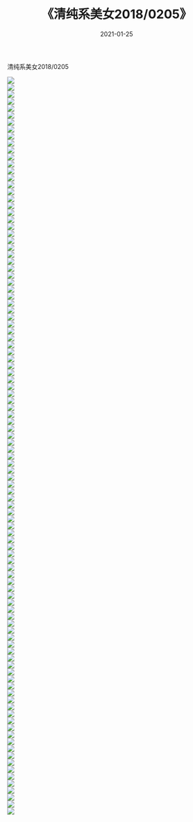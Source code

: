 ﻿---
layout: post
title:  《清纯系美女2018/0205》
date:   2021-01-25
img: http://img.660000.xyz/Sharelink/清纯系美女/2018/0205/000.jpg
categories: [美女, 清纯, 唯美]
---

清纯系美女2018/0205

 ![](http://img.660000.xyz/Sharelink/清纯系美女/2018/0205/001.jpg) <br>![](http://img.660000.xyz/Sharelink/清纯系美女/2018/0205/002.jpg) <br>![](http://img.660000.xyz/Sharelink/清纯系美女/2018/0205/003.jpg) <br>![](http://img.660000.xyz/Sharelink/清纯系美女/2018/0205/004.jpg) <br>![](http://img.660000.xyz/Sharelink/清纯系美女/2018/0205/005.jpg) <br>![](http://img.660000.xyz/Sharelink/清纯系美女/2018/0205/006.jpg) <br>![](http://img.660000.xyz/Sharelink/清纯系美女/2018/0205/007.jpg) <br>![](http://img.660000.xyz/Sharelink/清纯系美女/2018/0205/008.jpg) <br>![](http://img.660000.xyz/Sharelink/清纯系美女/2018/0205/009.jpg) <br>![](http://img.660000.xyz/Sharelink/清纯系美女/2018/0205/010.jpg) <br>![](http://img.660000.xyz/Sharelink/清纯系美女/2018/0205/011.jpg) <br>![](http://img.660000.xyz/Sharelink/清纯系美女/2018/0205/012.jpg) <br>![](http://img.660000.xyz/Sharelink/清纯系美女/2018/0205/013.jpg) <br>![](http://img.660000.xyz/Sharelink/清纯系美女/2018/0205/014.jpg) <br>![](http://img.660000.xyz/Sharelink/清纯系美女/2018/0205/015.jpg) <br>![](http://img.660000.xyz/Sharelink/清纯系美女/2018/0205/016.jpg) <br>![](http://img.660000.xyz/Sharelink/清纯系美女/2018/0205/017.jpg) <br>![](http://img.660000.xyz/Sharelink/清纯系美女/2018/0205/018.jpg) <br>![](http://img.660000.xyz/Sharelink/清纯系美女/2018/0205/019.jpg) <br>![](http://img.660000.xyz/Sharelink/清纯系美女/2018/0205/020.jpg) <br>![](http://img.660000.xyz/Sharelink/清纯系美女/2018/0205/021.jpg) <br>![](http://img.660000.xyz/Sharelink/清纯系美女/2018/0205/022.jpg) <br>![](http://img.660000.xyz/Sharelink/清纯系美女/2018/0205/023.jpg) <br>![](http://img.660000.xyz/Sharelink/清纯系美女/2018/0205/024.jpg) <br>![](http://img.660000.xyz/Sharelink/清纯系美女/2018/0205/025.jpg) <br>![](http://img.660000.xyz/Sharelink/清纯系美女/2018/0205/026.jpg) <br>![](http://img.660000.xyz/Sharelink/清纯系美女/2018/0205/027.jpg) <br>![](http://img.660000.xyz/Sharelink/清纯系美女/2018/0205/028.jpg) <br>![](http://img.660000.xyz/Sharelink/清纯系美女/2018/0205/029.jpg) <br>![](http://img.660000.xyz/Sharelink/清纯系美女/2018/0205/030.jpg) <br>![](http://img.660000.xyz/Sharelink/清纯系美女/2018/0205/031.jpg) <br>![](http://img.660000.xyz/Sharelink/清纯系美女/2018/0205/032.jpg) <br>![](http://img.660000.xyz/Sharelink/清纯系美女/2018/0205/033.jpg) <br>![](http://img.660000.xyz/Sharelink/清纯系美女/2018/0205/034.jpg) <br>![](http://img.660000.xyz/Sharelink/清纯系美女/2018/0205/035.jpg) <br>![](http://img.660000.xyz/Sharelink/清纯系美女/2018/0205/036.jpg) <br>![](http://img.660000.xyz/Sharelink/清纯系美女/2018/0205/037.jpg) <br>![](http://img.660000.xyz/Sharelink/清纯系美女/2018/0205/038.jpg) <br>![](http://img.660000.xyz/Sharelink/清纯系美女/2018/0205/039.jpg) <br>![](http://img.660000.xyz/Sharelink/清纯系美女/2018/0205/040.jpg) <br>![](http://img.660000.xyz/Sharelink/清纯系美女/2018/0205/041.jpg) <br>![](http://img.660000.xyz/Sharelink/清纯系美女/2018/0205/042.jpg) <br>![](http://img.660000.xyz/Sharelink/清纯系美女/2018/0205/043.jpg) <br>![](http://img.660000.xyz/Sharelink/清纯系美女/2018/0205/044.jpg) <br>![](http://img.660000.xyz/Sharelink/清纯系美女/2018/0205/045.jpg) <br>![](http://img.660000.xyz/Sharelink/清纯系美女/2018/0205/046.jpg) <br>![](http://img.660000.xyz/Sharelink/清纯系美女/2018/0205/047.jpg) <br>![](http://img.660000.xyz/Sharelink/清纯系美女/2018/0205/048.jpg) <br>![](http://img.660000.xyz/Sharelink/清纯系美女/2018/0205/049.jpg) <br>![](http://img.660000.xyz/Sharelink/清纯系美女/2018/0205/050.jpg) <br>![](http://img.660000.xyz/Sharelink/清纯系美女/2018/0205/051.jpg) <br>![](http://img.660000.xyz/Sharelink/清纯系美女/2018/0205/052.jpg) <br>![](http://img.660000.xyz/Sharelink/清纯系美女/2018/0205/053.jpg) <br>![](http://img.660000.xyz/Sharelink/清纯系美女/2018/0205/054.jpg) <br>![](http://img.660000.xyz/Sharelink/清纯系美女/2018/0205/055.jpg) <br>![](http://img.660000.xyz/Sharelink/清纯系美女/2018/0205/056.jpg) <br>![](http://img.660000.xyz/Sharelink/清纯系美女/2018/0205/057.jpg) <br>![](http://img.660000.xyz/Sharelink/清纯系美女/2018/0205/058.jpg) <br>![](http://img.660000.xyz/Sharelink/清纯系美女/2018/0205/059.jpg) <br>![](http://img.660000.xyz/Sharelink/清纯系美女/2018/0205/060.jpg) <br>![](http://img.660000.xyz/Sharelink/清纯系美女/2018/0205/061.jpg) <br>![](http://img.660000.xyz/Sharelink/清纯系美女/2018/0205/062.jpg) <br>![](http://img.660000.xyz/Sharelink/清纯系美女/2018/0205/063.jpg) <br>![](http://img.660000.xyz/Sharelink/清纯系美女/2018/0205/064.jpg) <br>![](http://img.660000.xyz/Sharelink/清纯系美女/2018/0205/065.jpg) <br>![](http://img.660000.xyz/Sharelink/清纯系美女/2018/0205/066.jpg) <br>![](http://img.660000.xyz/Sharelink/清纯系美女/2018/0205/067.jpg) <br>![](http://img.660000.xyz/Sharelink/清纯系美女/2018/0205/068.jpg) <br>![](http://img.660000.xyz/Sharelink/清纯系美女/2018/0205/069.jpg) <br>![](http://img.660000.xyz/Sharelink/清纯系美女/2018/0205/070.jpg) <br>![](http://img.660000.xyz/Sharelink/清纯系美女/2018/0205/071.jpg) <br>![](http://img.660000.xyz/Sharelink/清纯系美女/2018/0205/072.jpg) <br>![](http://img.660000.xyz/Sharelink/清纯系美女/2018/0205/073.jpg) <br>![](http://img.660000.xyz/Sharelink/清纯系美女/2018/0205/074.jpg) <br>![](http://img.660000.xyz/Sharelink/清纯系美女/2018/0205/075.jpg) <br>![](http://img.660000.xyz/Sharelink/清纯系美女/2018/0205/076.jpg) <br>![](http://img.660000.xyz/Sharelink/清纯系美女/2018/0205/077.jpg) <br>![](http://img.660000.xyz/Sharelink/清纯系美女/2018/0205/078.jpg) <br>![](http://img.660000.xyz/Sharelink/清纯系美女/2018/0205/079.jpg) <br>![](http://img.660000.xyz/Sharelink/清纯系美女/2018/0205/080.jpg) <br>![](http://img.660000.xyz/Sharelink/清纯系美女/2018/0205/081.jpg) <br>![](http://img.660000.xyz/Sharelink/清纯系美女/2018/0205/082.jpg) <br>![](http://img.660000.xyz/Sharelink/清纯系美女/2018/0205/083.jpg) <br>![](http://img.660000.xyz/Sharelink/清纯系美女/2018/0205/084.jpg) <br>![](http://img.660000.xyz/Sharelink/清纯系美女/2018/0205/085.jpg) <br>![](http://img.660000.xyz/Sharelink/清纯系美女/2018/0205/086.jpg) <br>![](http://img.660000.xyz/Sharelink/清纯系美女/2018/0205/087.jpg) <br>![](http://img.660000.xyz/Sharelink/清纯系美女/2018/0205/088.jpg) <br>![](http://img.660000.xyz/Sharelink/清纯系美女/2018/0205/089.jpg) <br>![](http://img.660000.xyz/Sharelink/清纯系美女/2018/0205/090.jpg) <br>![](http://img.660000.xyz/Sharelink/清纯系美女/2018/0205/091.jpg) <br>![](http://img.660000.xyz/Sharelink/清纯系美女/2018/0205/092.jpg) <br>![](http://img.660000.xyz/Sharelink/清纯系美女/2018/0205/093.jpg) <br>![](http://img.660000.xyz/Sharelink/清纯系美女/2018/0205/094.jpg) <br>![](http://img.660000.xyz/Sharelink/清纯系美女/2018/0205/095.jpg) <br>![](http://img.660000.xyz/Sharelink/清纯系美女/2018/0205/096.jpg) <br>![](http://img.660000.xyz/Sharelink/清纯系美女/2018/0205/097.jpg) <br>![](http://img.660000.xyz/Sharelink/清纯系美女/2018/0205/098.jpg) <br>![](http://img.660000.xyz/Sharelink/清纯系美女/2018/0205/099.jpg) <br>![](http://img.660000.xyz/Sharelink/清纯系美女/2018/0205/100.jpg) <br>![](http://img.660000.xyz/Sharelink/清纯系美女/2018/0205/101.jpg) <br>![](http://img.660000.xyz/Sharelink/清纯系美女/2018/0205/102.jpg) <br>![](http://img.660000.xyz/Sharelink/清纯系美女/2018/0205/103.jpg) <br>![](http://img.660000.xyz/Sharelink/清纯系美女/2018/0205/104.jpg) <br>![](http://img.660000.xyz/Sharelink/清纯系美女/2018/0205/105.jpg) <br>![](http://img.660000.xyz/Sharelink/清纯系美女/2018/0205/106.jpg) <br>